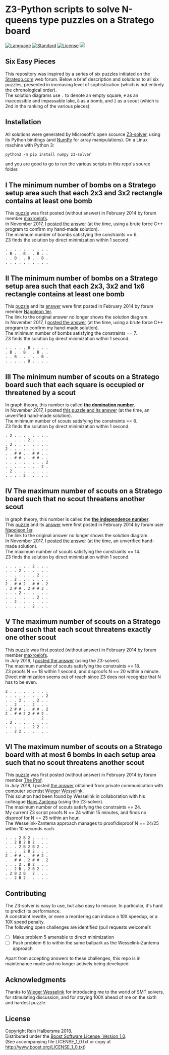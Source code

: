 Z3-Python scripts to solve N-queens type puzzles on a Stratego board
====================================================================

[![Language](https://img.shields.io/badge/language-Python-blue.svg)](https://www.python.org/)
[![Standard](https://img.shields.io/badge/Python-3.6-blue.svg)](https://en.wikipedia.org/wiki/History_of_Python)
[![License](https://img.shields.io/badge/license-Boost-blue.svg)](https://opensource.org/licenses/BSL-1.0)
[![](https://tokei.rs/b1/github/rhalbersma/zed)](https://github.com/rhalbersma/zed)

Six Easy Pieces
---------------

This repository was inspired by a series of six puzzles initiated on the [Stratego.com](http://forum.stratego.com/topic/1134-stratego-quizz-and-training-forum/) web forum. Below a brief description and solutions to all six puzzles, presented in increasing level of sophistication (which is not entirely the chronological order).  
The solution diagrams use `.` to denote an empty square, `#` as an inaccessible and impassable lake, `B` as a bomb, and `2` as a scout (which is 2nd in the ranking of the various pieces).

Installation
------------

All solutions were generated by Microsoft's open scource [Z3-solver](https://github.com/Z3Prover/z3), using its Python bindings (and [NumPy](http://www.numpy.org/) for array manipulations). On a Linux machine with Python 3:

    python3 -m pip install numpy z3-solver

and you are good to go to run the various scripts in this repo's source folder.

I The minimum number of bombs on a Stratego setup area such that each 2x3 and 3x2 rectangle contains at least one bomb
----------------------------------------------------------------------------------------------------------------------

This [puzzle](http://forum.stratego.com/topic/1134-stratego-quizz-and-training-forum/?p=11667) was first posted (without answer) in February 2014 by forum member [maxroelofs](http://forum.stratego.com/user/489-maxroelofs/).  
In November 2017, I [posted the answer](http://forum.stratego.com/topic/1134-stratego-quizz-and-training-forum/?p=441746) (at the time, using a brute force C++ program to confirm my hand-made solution).  
The minimum number of bombs satisfying the constraints == 6.  
Z3 finds the solution by direct minimization within 1 second.  

    . . . . . . . . . .
    . B . . B . . B . .
    . . B . . B . . B .
    . . . . . . . . . .

II The minimum number of bombs on a Stratego setup area such that each 2x3, 3x2 and 1x6 rectangle contains at least one bomb
----------------------------------------------------------------------------------------------------------------------------

This [puzzle](http://forum.stratego.com/topic/1134-stratego-quizz-and-training-forum/?p=11661) and its [answer](http://forum.stratego.com/topic/1146-stratego-quizz-and-training-forum-answers/?p=11813) were first posted in February 2014 by forum member [Napoleon 1er](http://forum.stratego.com/user/791-napoleon-1er/).  
The link to the original answer no longer shows the solution diagram.  
In November 2017, I [posted the answer](http://forum.stratego.com/topic/1134-stratego-quizz-and-training-forum/?p=441745) (at the time, using a brute force C++ program to confirm my hand-made solution).  
The minimum number of bombs satisfying the constraints == 7.  
Z3 finds the solution by direct minimization within 1 second.  

    . . . . . B . . . .
    . B . . B . . B . .
    . . B . . . . . B .
    . . . . . B . . . .

III The minimum number of scouts on a Stratego board such that each square is occupied or threatened by a scout   
---------------------------------------------------------------------------------------------------------------

In graph theory, this number is called [**the domination number**](https://en.wikipedia.org/wiki/Dominating_set).  
In November 2017, I posted [this puzzle and its answer](http://forum.stratego.com/topic/1134-stratego-quizz-and-training-forum/?p=441845) (at the time, an unverified hand-made solution).  
The minimum number of scouts satisfying the constraints == 8.  
Z3 finds the solution by direct minimization within 1 second.  

    . 2 . . . . . . . .
    . . . . . 2 . . . .
    . 2 . . . . . . . .
    2 . . . . . . . . .
    . . # # . . # # . .
    . . # # . . # # . .
    . . . . . . . . . 2
    . . . . . . . . 2 .
    . 2 . . . . . . . .
    . . . . 2 . . . . .

IV The maximum number of scouts on a Stratego board such that no scout threatens another scout
----------------------------------------------------------------------------------------------

In graph theory, this number is called the [**the independence number**](https://en.wikipedia.org/wiki/Independent_set_(graph_theory)).  
This [puzzle](http://forum.stratego.com/topic/1134-stratego-quizz-and-training-forum/?p=11659) and its [answer](http://forum.stratego.com/topic/1146-stratego-quizz-and-training-forum-answers/?p=11812) were first posted in February 2014 by forum user [Napoleon 1er](http://forum.stratego.com/user/791-napoleon-1er/).  
The link to the original answer no longer shows the solution diagram.  
In November 2017, I [posted the answer](http://forum.stratego.com/topic/1134-stratego-quizz-and-training-forum/?p=441750) (at the time, an unverified hand-made solution).  
The maximum number of scouts satisfying the constraints == 14.  
Z3 finds the solution by direct minimization within 1 second.  

    . . . . . . 2 . . .
    . . . 2 . . . . . .
    . . . . . . . 2 . .
    . . 2 . . . . . . .
    2 . # # 2 . # # . 2
    . 2 # # . 2 # # 2 .
    . . . 2 . . . . . .
    . . . . . . . 2 . .
    . . 2 . . . . . . .
    . . . . . . 2 . . .

V The maximum number of scouts on a Stratego board such that each scout threatens exactly one other scout
---------------------------------------------------------------------------------------------------------

This [puzzle](http://forum.stratego.com/topic/1134-stratego-quizz-and-training-forum/?p=11670) was first posted (without answer) in February 2014 by forum member [maxroelofs](http://forum.stratego.com/user/489-maxroelofs/).  
In July 2018, I [posted the answer](http://forum.stratego.com/topic/1134-stratego-quizz-and-training-forum/?p=457225) (using the Z3-solver).  
The maximum number of scouts satisfying the constraints == 18.  
Z3 proofs N == 18 within 1 second, and disproofs N == 20 within a minute.  
Direct minimization seems out of reach since Z3 does not recognize that N has to be even.  

    2 . . . . . . . . .
    . . . . . . . . . 2
    . . . 2 . . . 2 . .
    . . 2 . . . 2 . . .
    . 2 # # . . # # . 2
    2 . # # 2 2 # # 2 .
    . . . . . . . . 2 .
    . 2 . . . . . . . .
    . . . . . . 2 2 . .
    . . 2 2 . . . . . .

VI The maximum number of scouts on a Stratego board with at most 6 bombs in each setup area such that no scout threatens another scout   
--------------------------------------------------------------------------------------------------------------------------------------

This [puzzle](http://forum.stratego.com/topic/1134-stratego-quizz-and-training-forum/?p=11671) was first posted (without answer) in February 2014 by forum member [The Prof](http://forum.stratego.com/user/572-the-prof/).  
In July 2018, I posted [the answer](http://forum.stratego.com/topic/1134-stratego-quizz-and-training-forum/?p=458177) obtained from private communication with computer scientist [Wieger Wesselink](http://www.win.tue.nl/~wieger/).  
This solution had been found by Wesselink in collaboration with his colleague [Hans Zantema](https://www.win.tue.nl/~hzantema/) (using the Z3-solver).  
The maximum number of scouts satisfying the constraints == 24.  
My current Z3 script proofs N == 24 within 15 minutes, and finds no disproof for N == 25 within an hour.  
The Wesselink-Zantema approach manages to proof/disproof N == 24/25 within 10 seconds each.

    . . . 2 B 2 . . . . 
    . . 2 B 2 B 2 . . . 
    . . . 2 B 2 B 2 . . 
    . . . . 2 B 2 . . . 
    2 . # # . . # # 2 . 
    . . # # . 2 # # . 2 
    . . . 2 . B 2 . . . 
    . . 2 B . 2 B 2 . . 
    . 2 B 2 B . 2 . . . 
    . . 2 B 2 . . . . .

Contributing
------------

The Z3-solver is easy to use, but also easy to misuse.  In particular, it's hard to predict its performance.  
A constraint rewrite, or even a reordering can induce a 10X speedup, or a 10X speed penalty.  
The following open challenges are identified (pull requests welcome!):
- [ ] Make problem 5 amenable to direct minimization
- [ ] Push problem 6 to within the same ballpark as the Wesselink-Zantema approach

Apart from accepting answers to these challenges, this repo is in maintenance mode and no longer actively being developed.

Acknowledgments
---------------

Thanks to [Wieger Wesselink](http://www.win.tue.nl/~wieger/) for introducing me to the world of SMT solvers, for stimulating discussion, and for staying 100X ahead of me on the sixth and hardest puzzle.

License
-------

Copyright Rein Halbersma 2018.  
Distributed under the [Boost Software License, Version 1.0](http://www.boost.org/users/license.html).  
(See accompanying file LICENSE_1_0.txt or copy at http://www.boost.org/LICENSE_1_0.txt)
